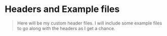 # Headers and Example files


> Here will be my custom header files.
> I will include some example files to go along with the headers as I get a chance.
